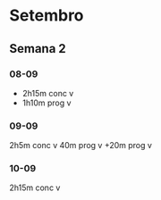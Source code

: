 # Setembro
## Semana 2
### 08-09
- 2h15m conc v
- 1h10m prog v 
### 09-09
2h5m conc v
40m prog v
+20m prog v 
### 10-09
2h15m conc v
